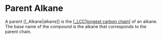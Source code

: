 # Parent Alkane

A parent [[_Alkane|alkane]] is the [[_LCC|longest carbon chain]](LCC) of an alkane. The base name of the compound is the alkane that corresponds to the parent chain.
